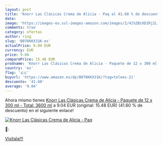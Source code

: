 ```yaml
---
layout: post
title: 'Knorr Las Clásicas Crema de Alicia - Paq al 41.60 % de descuento'
date: 
image: 'https://images-eu.ssl-images-amazon.com/images/I/41%2BzXD1Rj2L._SL200_.jpg'
comments: true
category: ofertas
author: ring
slug: 'B076KKX31K-es'
actualPrice: 9.04 EUR
currency: EUR
price: 9.04
comparePrice: 15.48 EUR
prodname: 'Knorr Las Clásicas Crema de Alicia - Paquete de 12 x 300 ml - Total: 3600 ml'
country: 'es'
flag: '🇪🇸'
buyurl: 'https://www.amazon.es/dp/B076KKX31K/?tag=tolees-21'
descuento: '41.60'
average: '9.04'
---
```


Ahora mismo tienes [Knorr Las Clásicas Crema de Alicia - Paquete de 12 x 300 ml - Total: 3600 ml](https://www.amazon.es/dp/B076KKX31K/?tag=tolees-21) a 9.04 EUR (original: 15.48 EUR) (41.60 %  de descuento) en el siguiente enlace!

[![Knorr Las Clásicas Crema de Alicia - Paq](https://images-eu.ssl-images-amazon.com/images/I/41%2BzXD1Rj2L._SL200_.jpg)](https://www.amazon.es/dp/B076KKX31K/?tag=tolees-21)

🔎:


[Visítala!!!](https://www.amazon.es/dp/B076KKX31K/?tag=tolees-21)
